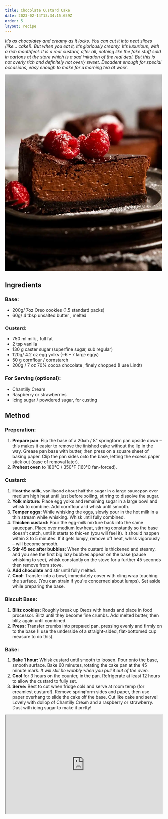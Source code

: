 ```yaml
---
title: Chocolate Custard Cake
date: 2023-02-14T13:34:15.659Z
order: 5
layout: recipe
---
```

*It’s as chocolatey and creamy as it looks. You can cut it into neat slices (like… cake!). But when you eat it, it’s gloriously creamy. It’s luxurious, with a rich mouthfeel. It is a real custard, after all, nothing like the fake stuff sold in cartons at the store which is a sad imitation of the real deal. But this is not overly rich and definitely not overly sweet. Decadent enough for special occasions, easy enough to make for a morning tea at work.* 

![](../uploads/chocolate-custard-cake_7-close-up.webp)

## I﻿ngredients

### **Base:**

* 200g/ 7oz Oreo cookies (1.5 standard packs)
* 60g/ 4 tbsp unsalted butter , melted

### **Custard:**

* 750 ml milk , full fat
* 2 tsp vanilla
* 130 g caster sugar (superfine sugar, sub regular)
* 120g/ 4.2 oz egg yolks (~6 – 7 large eggs)
* 50 g cornflour / cornstarch
* 200g / 7 oz 70% cocoa chocolate , finely chopped (I use Lindt)

### **For Serving (optional):**

* C﻿hantilly Cream
* Raspberry or strawberries
* Icing sugar / powdered sugar, for dusting

## M﻿ethod

### **Preperation:**

1. **Prepare pan**: Flip the base of a 20cm / 8" springform pan upside down – this makes it easier to remove the finished cake without the lip in the way. Grease pan base with butter, then press on a square sheet of baking paper. Clip the pan sides onto the base, letting the excess paper stick out (ease of removal later).
2. **Preheat oven** to 180°C / 350°F (160°C fan-forced).

### **Custard:**

1. **Heat the milk,** vanillaand about half the sugar in a large saucepan over medium high heat until just before boiling, stirring to dissolve the sugar.
2. **Yolk mixture:** Place egg yolks and remaining sugar in a large bowl and whisk to combine. Add cornflour and whisk until smooth.
3. **Temper eggs:** While whisking the eggs, slowly pour in the hot milk in a thin stream while whisking. Whisk until fully combined.
4. **Thicken custard:** Pour the egg-milk mixture back into the same saucepan. Place over medium low heat, stirring constantly so the base doesn't catch, until it starts to thicken (you will feel it). It should happen within 3 to 5 minutes. If it gets lumpy, remove off heat, whisk vigorously – will become smooth.
5. **Stir 45 sec after bubbles:** When the custard is thickened and steamy, and you see the first big lazy bubbles appear on the base (pause whisking to see), whisk constantly on the stove for a further 45 seconds then remove from stove.
6. **Add chocolate** and stir until fully melted.
7. **Cool:** Transfer into a bowl, immediately cover with cling wrap touching the surface. (You can strain if you're concerned about lumps). Set aside while preparing the base.

### **Biscuit Base:**

1. **Blitz cookies:** Roughly break up Oreos with hands and place in food processor. Blitz until they become fine crumbs. Add melted butter, then blitz again until combined.
2. **Press:** Transfer crumbs into prepared pan, pressing evenly and firmly on to the base (I use the underside of a straight-sided, flat-bottomed cup measure to do this).

### **Bake:**

1. **Bake 1 hour:** Whisk custard until smooth to loosen. Pour onto the base, smooth surface. Bake 60 minutes, rotating the cake pan at the 45 minute mark. *It will still be wobbly when you pull it out of the oven.*
2. **Cool** for 3 hours on the counter, in the pan. Refrigerate at least 12 hours to allow the custard to fully set.
3. **Serve:** Best to cut when fridge cold and serve at room temp (for creamiest custard!). Remove springform sides and paper, then use paper overhang to slide the cake off the base. Cut like cake and serve! Lovely with dollop of Chantilly Cream [](https://www.recipetineats.com/chantilly-cream-lightly-sweetened-whipped-cream/)and a raspberry or strawberry. Dust with icing sugar to make it pretty!



<div class="video-box"><iframe width="100%" height="315" src="https://www.youtube.com/embed/m-ghbf0FlEk?rel=0" allow="accelerometer; autoplay; encrypted-media; gyroscope; picture-in-picture" allowfullscreen></iframe></div>